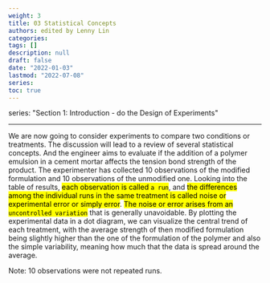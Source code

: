 ```yaml
---
weight: 3
title: 03 Statistical Concepts
authors: edited by Lenny Lin
categories: 
tags: []
description: null
draft: false
date: "2022-01-03"
lastmod: "2022-07-08"
series: 
toc: true
---
```

series: "Section 1: Introduction - do the Design of Experiments"

<!--more-->
---
We are now going to consider experiments to compare two conditions or treatments. The discussion will lead to a review of several statistical concepts. And the engineer aims to evaluate if the addition of a polymer emulsion in a cement mortar affects the tension bond strength of the product. The experimenter has collected 10 observations of the modified formulation and 10 observations of the unmodified one. Looking into the table of results, <mark class = "lemon">each observation is called `a run`</mark>, and <mark class = "lemon">the differences among the individual runs in the same treatment is called noise or experimental error or simply error</mark>. <mark class = "lemon">The noise or error arises from an `uncontrolled variation`</mark> that is generally unavoidable. By plotting the experimental data in a dot diagram, we can visualize the central trend of each treatment, with the average strength of then modified formulation being slightly higher than the one of the formulation of the polymer and also the simple variability, meaning how much that the data is spread around the average.   

Note: 10 observations were not repeated runs.
